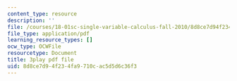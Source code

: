 ```yaml
---
content_type: resource
description: ''
file: /courses/18-01sc-single-variable-calculus-fall-2010/8d8ce7d94f234fa9710cac5d5d6c36f3_wOHrNt9ScYs.pdf
file_type: application/pdf
learning_resource_types: []
ocw_type: OCWFile
resourcetype: Document
title: 3play pdf file
uid: 8d8ce7d9-4f23-4fa9-710c-ac5d5d6c36f3
---
```

